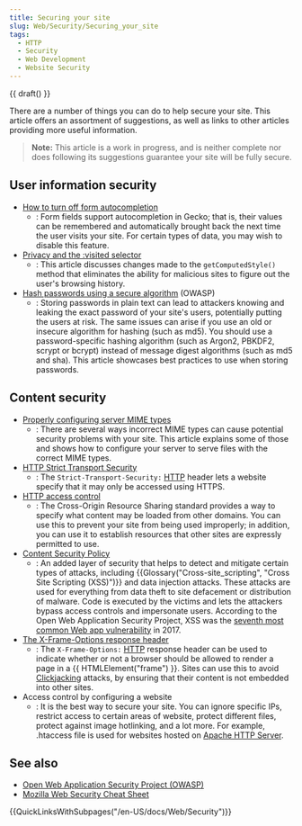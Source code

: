 ```yaml
---
title: Securing your site
slug: Web/Security/Securing_your_site
tags:
  - HTTP
  - Security
  - Web Development
  - Website Security
---
```

{{ draft() }}

There are a number of things you can do to help secure your site. This article offers an assortment of suggestions, as well as links to other articles providing more useful information.

> **Note:** This article is a work in progress, and is neither complete nor does following its suggestions guarantee your site will be fully secure.

## User information security

- [How to turn off form autocompletion](/en/How_to_Turn_Off_Form_Autocompletion)
  - : Form fields support autocompletion in Gecko; that is, their values can be remembered and automatically brought back the next time the user visits your site. For certain types of data, you may wish to disable this feature.
- [Privacy and the :visited selector](/en-US/docs/CSS/Privacy_and_the_:visited_selector)
  - : This article discusses changes made to the `getComputedStyle()` method that eliminates the ability for malicious sites to figure out the user's browsing history.
- [Hash passwords using a secure algorithm](https://www.owasp.org/index.php/Password_Storage_Cheat_Sheet) (OWASP)
  - : Storing passwords in plain text can lead to attackers knowing and leaking the exact password of your site's users, potentially putting the users at risk. The same issues can arise if you use an old or insecure algorithm for hashing (such as md5). You should use a password-specific hashing algorithm (such as Argon2, PBKDF2, scrypt or bcrypt) instead of message digest algorithms (such as md5 and sha). This article showcases best practices to use when storing passwords.

## Content security

- [Properly configuring server MIME types](/en/Properly_Configuring_Server_MIME_Types)
  - : There are several ways incorrect MIME types can cause potential security problems with your site. This article explains some of those and shows how to configure your server to serve files with the correct MIME types.
- [HTTP Strict Transport Security](/en/Security/HTTP_Strict_Transport_Security)
  - : The `Strict-Transport-Security:` [HTTP](/en/HTTP) header lets a website specify that it may only be accessed using HTTPS.
- [HTTP access control](/en-US/docs/Web/HTTP/CORS)
  - : The Cross-Origin Resource Sharing standard provides a way to specify what content may be loaded from other domains. You can use this to prevent your site from being used improperly; in addition, you can use it to establish resources that other sites are expressly permitted to use.
- [Content Security Policy](/en/Security/CSP)
  - : An added layer of security that helps to detect and mitigate certain types of attacks, including {{Glossary("Cross-site_scripting", "Cross Site Scripting (XSS)")}} and data injection attacks. These attacks are used for everything from data theft to site defacement or distribution of malware. Code is executed by the victims and lets the attackers bypass access controls and impersonate users. According to the Open Web Application Security Project, XSS was the [seventh most common Web app vulnerability](https://www.owasp.org/images/7/72/OWASP_Top_10-2017_%28en%29.pdf.pdf) in 2017.
- [The X-Frame-Options response header](/en-US/docs/Web/HTTP/X-Frame-Options)
  - : The `X-Frame-Options:` [HTTP](/en/HTTP) response header can be used to indicate whether or not a browser should be allowed to render a page in a {{ HTMLElement("frame") }}. Sites can use this to avoid [Clickjacking](/en-us/Glossary/Clickjacking) attacks, by ensuring that their content is not embedded into other sites.
- Access control by configuring a website
  - : It is the best way to secure your site. You can ignore specific IPs, restrict access to certain areas of website, protect different files, protect against image hotlinking, and a lot more. For example, .htaccess file is used for websites hosted on [Apache HTTP Server](https://httpd.apache.org/).

## See also

- [Open Web Application Security Project (OWASP)](https://www.owasp.org/)
- [Mozilla Web Security Cheat Sheet](https://infosec.mozilla.org/guidelines/web_security/en-US/docs/)

{{QuickLinksWithSubpages("/en-US/docs/Web/Security")}}
